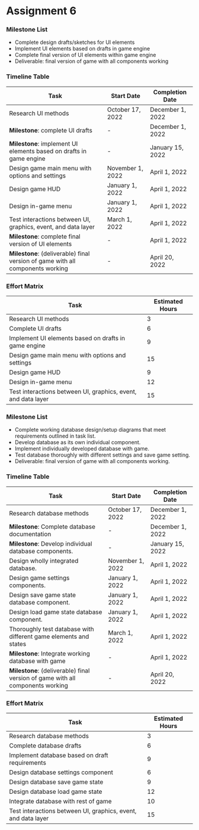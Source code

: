 # Assignment 6

### Milestone List
- Complete design drafts/sketches for UI elements
- Implement UI elements based on drafts in game engine
- Complete final version of UI elements within game engine
- Deliverable: final version of game with all components working

### Timeline Table
| Task | Start Date | Completion Date |
| ----------- | ----------- | ----------- |
| Research UI methods | October 17, 2022 | December 1, 2022 |
| **Milestone**: complete UI drafts | - | December 1, 2022 |
| **Milestone**: implement UI elements based on drafts in game engine | - | January 15, 2022 |
| Design game main menu with options and settings | November 1, 2022 | April 1, 2022 |
| Design game HUD | January 1, 2022 | April 1, 2022 |
| Design in-game menu | January 1, 2022 | April 1, 2022 |
| Test interactions between UI, graphics, event, and data layer | March 1, 2022 | April 1, 2022 |
| **Milestone**: complete final version of UI elements | - | April 1, 2022 |
| **Milestone**: (deliverable) final version of game with all components working | - | April 20, 2022 |

### Effort Matrix
| Task | Estimated Hours |
| ----------- | ----------- |
| Research UI methods | 3 |
| Complete UI drafts | 6 |
| Implement UI elements based on drafts in game engine | 9 |
| Design game main menu with options and settings | 15 |
| Design game HUD | 9 |
| Design in-game menu | 12 |
| Test interactions between UI, graphics, event, and data layer | 15 |


### Milestone List
- Complete working database design/setup diagrams that meet requirements outlined in task list.
- Develop database as its own individual component.
- Implement individually developed database with game.
- Test database thoroughly with different settings and save game setting.
- Deliverable: final version of game with all components working.

### Timeline Table
| Task | Start Date | Completion Date |
| ----------- | ----------- | ----------- |
| Research database methods | October 17, 2022 | December 1, 2022 |
| **Milestone**: Complete database documentation | - | December 1, 2022 |
| **Milestone**: Develop individual database components. | - | January 15, 2022 |
| Design wholly integrated database. | November 1, 2022 | April 1, 2022 |
| Design game settings components. | January 1, 2022 | April 1, 2022 |
| Design save game state database component. | January 1, 2022 | April 1, 2022 |
| Design load game state database component. | January 1, 2022 | April 1, 2022 |
| Thoroughly test database with different game elements and states | March 1, 2022 | April 1, 2022 |
| **Milestone**: Integrate working database with game | - | April 1, 2022 |
| **Milestone**: (deliverable) final version of game with all components working | - | April 20, 2022 |

### Effort Matrix
| Task | Estimated Hours |
| ----------- | ----------- |
| Research database methods | 3 |
| Complete database drafts | 6 |
| Implement database based on draft requirements | 9 |
| Design database settings component | 6 |
| Design database save game state | 9 |
| Design database load game state | 12 |
| Integrate database with rest of game | 10 |
| Test interactions between UI, graphics, event, and data layer | 15 |
